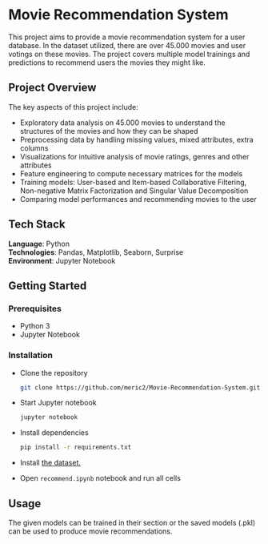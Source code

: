 # Movie Recommendation System

This project aims to provide a movie recommendation system for a user database. In the dataset utilized, there are over 45.000 movies and user votings on these movies. The project covers multiple model trainings and predictions to recommend users the movies they might like.  

## Project Overview

The key aspects of this project include:

- Exploratory data analysis on 45.000 movies to understand the structures of the movies and how they can be shaped  
- Preprocessing data by handling missing values, mixed attributes, extra columns  
- Visualizations for intuitive analysis of movie ratings, genres and other attributes   
- Feature engineering to compute necessary matrices for the models  
- Training models: User-based and Item-based Collaborative Filtering, Non-negative Matrix Factorization and Singular Value Decomposition    
- Comparing model performances and recommending movies to the user     

## Tech Stack

**Language**: Python  
**Technologies**: Pandas, Matplotlib, Seaborn, Surprise   
**Environment**: Jupyter Notebook  

## Getting Started  

### Prerequisites
- Python 3
- Jupyter Notebook

### Installation

- Clone the repository
  ```bash
  git clone https://github.com/meric2/Movie-Recommendation-System.git
  ```

- Start Jupyter notebook
  ```bash
  jupyter notebook
  ```

- Install dependencies
  ```bash
  pip install -r requirements.txt
  ```

- Install [the dataset.](https://www.kaggle.com/datasets/rounakbanik/the-movies-dataset?select=movies_metadata.csv)
- Open `recommend.ipynb` notebook and run all cells


## Usage

The given models can be trained in their section or the saved models (.pkl) can be used to produce movie recommendations.  
